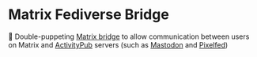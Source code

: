 # Matrix Fediverse Bridge

💬 Double-puppeting [Matrix bridge](https://matrix.org/ecosystem/bridges/) to allow communication between users on Matrix and [ActivityPub](https://www.w3.org/TR/activitypub/) servers (such as [Mastodon](https://joinmastodon.org/) and [Pixelfed](https://pixelfed.org/))
